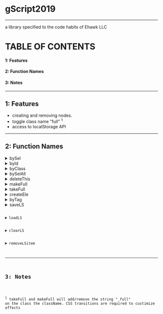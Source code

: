 # gScript2019 
____

a library specified to the code habits of Ehawk LLC
<h1>TABLE OF CONTENTS</h1>

<h4>1: Features</h4>
<h4>2: Function Names</h4>
<h4>3: Notes</h4>

____

<h2>1: Features</h2>

- creating and removing nodes.
- toggle class name "full" <sup>1</sup>
- access to localStorage API

____
<h2>2: Function Names</h2>

<div><details><summary>bySel</summary><p>get elements by query selector</p><code>[object].bySel(x);</code></details></div>

<div><details><summary>byId</summary><p>get elements by id</p><code>[object].byId(x);</code></details></div>

<div><details><summary>byClass</summary><p>get elements by class name</p><code>[object].byClass(x);</code></details></div>

<div><details><summary>bySelAll</summary><p>get all elements by query selector</p><code>[object].bySelAll(x);</code></details></div>

<div><details><summary>deleteThis</summary><p>delete the element</p><code>[object].deleteThis(x);</code></details></div>

<div><details><summary>makeFull</summary><p>add "_full" to class name</p><code>[object].makeFull(x);</code></details></div>

<div><details><summary>takeFull</summary><p>remove "_full" from class name</p><code>[object].takeFull(x);</code></details></div>

<div><details><summary>createEle</summary><p>create a mew element</p><code>[object].createEle(x);</code></details></div>

<div><details><summary>byTag</summary><p>get elements by tag name</p><code>[object].byTag(x,y);</code></details></div>

<div><details><summary>saveLS</summary><p>save and stringify the local storage item</p><code>[object].saveLS(x,y);</p></details></div>

<div><details><summary>loadLS</summary><p>load a local storage item</p><code>[object].loadLS(x);</code></details></div>

<div><details><summary>clearLS</summary><p>clear the local storage</p><code>[object].clearLS(x);</code></details></div>
	
<div><details><summary>removeLSitem</summary><p>remove a specific item from local storage</p><code>[object].removeLSitem(x);</code></details></div>

____
<h2>3: Notes</h2>

<sup>1</sup> takeFull and makeFull will add/remove the string "\_full" on the class the className.  CSS transitions are required to custimize effects

